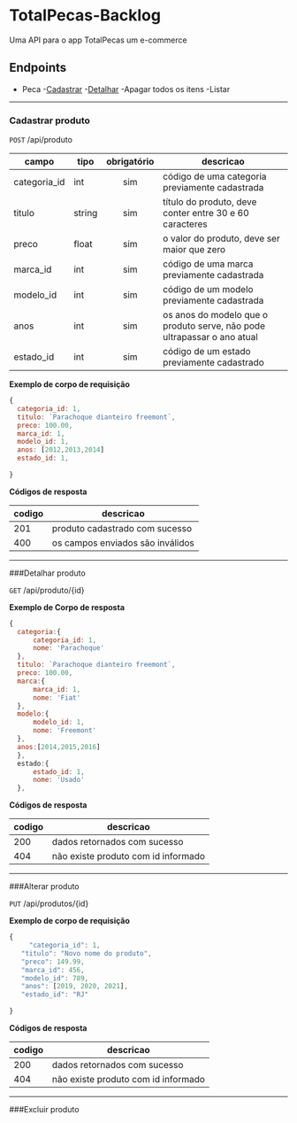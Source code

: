 # TotalPecas-Backlog

Uma API para o app TotalPecas um e-commerce

## Endpoints
- Peca
    -[Cadastrar](#cadastrar-despesa)
    -[Detalhar](#detalhar-produto)
    -Apagar todos os itens
    -Listar
    
---

### Cadastrar produto
`POST` /api/produto

| campo | tipo | obrigatório | descricao
|-------|------|:-------------:|----------
| categoria_id | int | sim | código de uma categoria previamente cadastrada |
| titulo | string | sim | título do produto, deve conter entre 30 e 60 caracteres |
| preco | float | sim | o valor do produto, deve ser maior que zero |
| marca_id | int | sim | código de uma marca previamente cadastrada |
| modelo_id | int | sim | código de um modelo previamente cadastrada |
| anos | int | sim | os anos do modelo que o produto serve, não pode ultrapassar o ano atual |
| estado_id | int | sim | código de um estado previamente cadastrado |


**Exemplo de corpo de requisição**

```js
{
  categoria_id: 1,
  titulo: `Parachoque dianteiro freemont`,
  preco: 100.00,
  marca_id: 1,
  modelo_id: 1,
  anos: [2012,2013,2014]
  estado_id: 1,
  
}
```

**Códigos de resposta**

| codigo | descricao |
|--------|-----------|
| 201 | produto cadastrado com sucesso |
| 400 | os campos enviados são inválidos |

---

###Detalhar produto

`GET` /api/produto/{id}

**Exemplo de Corpo de resposta** 
```js
{
  categoria:{
      categoria_id: 1,
      nome: 'Parachoque'
  },
  titulo: `Parachoque dianteiro freemont`,
  preco: 100.00,
  marca:{
      marca_id: 1,
      nome: 'Fiat'
  },
  modelo:{
      modelo_id: 1,
      nome: 'Freemont'
  },
  anos:[2014,2015,2016]
  },
  estado:{
      estado_id: 1,
      nome: 'Usado'
  },
```

**Códigos de resposta**

| codigo | descricao |
|--------|-----------|
| 200 | dados retornados com sucesso |
| 404 | não existe produto com id informado |

---

###Alterar produto

`PUT` /api/produtos/{id}

**Exemplo de corpo de requisição**

```js
{
     "categoria_id": 1,
   "titulo": "Novo nome do produto",
   "preco": 149.99,
   "marca_id": 456,
   "modelo_id": 789,
   "anos": [2019, 2020, 2021],
   "estado_id": "RJ"
  
}
```

**Códigos de resposta**

| codigo | descricao |
|--------|-----------|
| 200 | dados retornados com sucesso |
| 404 | não existe produto com id informado |

---

###Excluir produto



